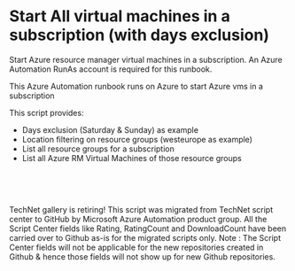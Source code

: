 ﻿Start All virtual machines in a subscription (with days exclusion)
==================================================================

            

Start Azure resource manager virtual machines in a subscription. An Azure Automation RunAs account is required for this runbook.


This Azure Automation runbook runs on Azure to start Azure vms in a subscription



This script provides: 


  *  Days exclusion (Saturday & Sunday) as example 
  *  Location filtering on resource groups (westeurope as example) 
  *  List all resource groups for a subscription 
  *  List all Azure RM Virtual Machines of those resource groups


 

 

        
    
TechNet gallery is retiring! This script was migrated from TechNet script center to GitHub by Microsoft Azure Automation product group. All the Script Center fields like Rating, RatingCount and DownloadCount have been carried over to Github as-is for the migrated scripts only. Note : The Script Center fields will not be applicable for the new repositories created in Github & hence those fields will not show up for new Github repositories.
